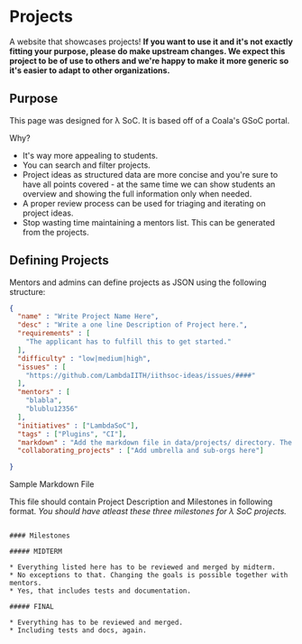 # Projects

A website that showcases projects! **If you want to use it and it's not exactly
fitting your purpose, please do make upstream changes. We expect this project
to be of use to others and we're happy to make it more generic so it's easier
to adapt to other organizations.** 


## Purpose

This page was designed for &lambda; SoC. It is based off of a Coala's GSoC portal.

Why?

- It's way more appealing to students.
- You can search and filter projects.
- Project ideas as structured data are more concise and you're sure to have all
  points covered - at the same time we can show students an overview and showing
  the full information only when needed.
- A proper review process can be used for triaging and iterating on project
  ideas.
- Stop wasting time maintaining a mentors list. This can be generated from the
  projects.

## Defining Projects

Mentors and admins can define projects as JSON using the following structure:

```json
{
  "name" : "Write Project Name Here",
  "desc" : "Write a one line Description of Project here.",
  "requirements" : [
    "The applicant has to fulfill this to get started."
  ],
  "difficulty" : "low|medium|high",
  "issues" : [
    "https://github.com/LambdaIITH/iithsoc-ideas/issues/####"
  ],
  "mentors" : [
    "blabla",
    "blublu12356"
  ],
  "initiatives" : ["LambdaSoC"],
  "tags" : ["Plugins", "CI"],
  "markdown" : "Add the markdown file in data/projects/ directory. The name of that .md file should come here.",
  "collaborating_projects" : ["Add umbrella and sub-orgs here"]

}
```

Sample Markdown File

This file should contain Project Description and Milestones in following format.
_You should have atleast these three milestones for &lambda; SoC projects._

```

#### Milestones

##### MIDTERM

* Everything listed here has to be reviewed and merged by midterm.
* No exceptions to that. Changing the goals is possible together with mentors.
* Yes, that includes tests and documentation.

##### FINAL

* Everything has to be reviewed and merged.
* Including tests and docs, again.

```
